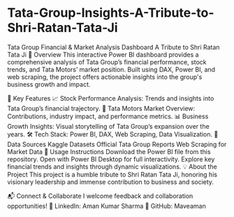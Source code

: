 # Tata-Group-Insights-A-Tribute-to-Shri-Ratan-Tata-Ji
Tata Group Financial & Market Analysis Dashboard
A Tribute to Shri Ratan Tata Ji
📌 Overview
This interactive Power BI dashboard provides a comprehensive analysis of Tata Group’s financial performance, stock trends, and Tata Motors’ market position. Built using DAX, Power BI, and web scraping, the project offers actionable insights into the group's business growth and impact.

🔹 Key Features
📈 Stock Performance Analysis: Trends and insights into Tata Group’s financial trajectory.
🚗 Tata Motors Market Overview: Contributions, industry impact, and performance metrics.
📊 Business Growth Insights: Visual storytelling of Tata Group’s expansion over the years.
🛠️ Tech Stack: Power BI, DAX, Web Scraping, Data Visualization.
📂 Data Sources
Kaggle Datasets
Official Tata Group Reports
Web Scraping for Market Data
🚀 Usage Instructions
Download the Power BI file from this repository.
Open with Power BI Desktop for full interactivity.
Explore key financial trends and insights through dynamic visualizations.
💡 About the Project
This project is a humble tribute to Shri Ratan Tata Ji, honoring his visionary leadership and immense contribution to business and society.

📬 Connect & Collaborate
I welcome feedback and collaboration opportunities!
🔗 LinkedIn: Aman Kumar Sharma
🔗 GitHub: Maveaman
